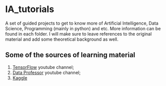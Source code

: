 # IA_tutorials
A set of guided projects to get to know more of Artificial Intelligence, Data Science, Programming (mainly in python) and etc.
More information can be found in each folder. 
I will make sure to leave references to the original material and add some theoretical background as well.

## Some of the sources of learning material
1. [TensorFlow](https://www.youtube.com/channel/UC0rqucBdTuFTjJiefW5t-IQ) youtube channel;
2. [Data Professor](https://www.youtube.com/channel/UCV8e2g4IWQqK71bbzGDEI4Q) youtube channel;
3. [Kaggle](https://www.kaggle.com/)

